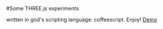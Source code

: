 #Some THREE.js experiments

written in god's scripting language: coffeescript. Enjoy!
[Demo](http://bobbyroe.com/three/)



